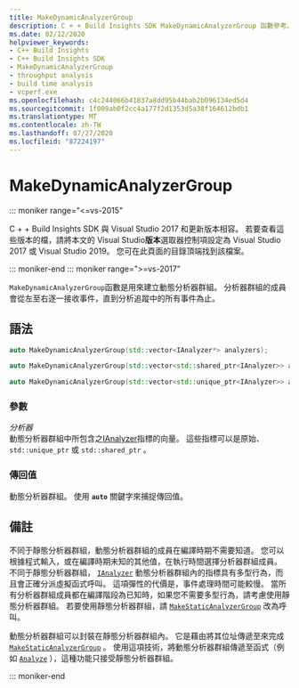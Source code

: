 ```yaml
---
title: MakeDynamicAnalyzerGroup
description: C + + Build Insights SDK MakeDynamicAnalyzerGroup 函數參考。
ms.date: 02/12/2020
helpviewer_keywords:
- C++ Build Insights
- C++ Build Insights SDK
- MakeDynamicAnalyzerGroup
- throughput analysis
- build time analysis
- vcperf.exe
ms.openlocfilehash: c4c244066b41837a8dd95b44bab2b096134ed5d4
ms.sourcegitcommit: 1f009ab0f2cc4a177f2d1353d5a38f164612bdb1
ms.translationtype: MT
ms.contentlocale: zh-TW
ms.lasthandoff: 07/27/2020
ms.locfileid: "87224197"
---
```

# <a name="makedynamicanalyzergroup"></a>MakeDynamicAnalyzerGroup

::: moniker range="<=vs-2015"

C + + Build Insights SDK 與 Visual Studio 2017 和更新版本相容。 若要查看這些版本的檔，請將本文的 Visual Studio**版本**選取器控制項設定為 Visual Studio 2017 或 Visual Studio 2019。 您可在此頁面的目錄頂端找到該檔案。

::: moniker-end
::: moniker range=">=vs-2017"

`MakeDynamicAnalyzerGroup`函數是用來建立動態分析器群組。 分析器群組的成員會從左至右逐一接收事件，直到分析追蹤中的所有事件為止。

## <a name="syntax"></a>語法

```cpp
auto MakeDynamicAnalyzerGroup(std::vector<IAnalyzer*> analyzers);

auto MakeDynamicAnalyzerGroup(std::vector<std::shared_ptr<IAnalyzer>> analyzers);

auto MakeDynamicAnalyzerGroup(std::vector<std::unique_ptr<IAnalyzer>> analyzers);
```

### <a name="parameters"></a>參數

*分析器*\
動態分析器群組中所包含之[IAnalyzer](../other-types/ianalyzer-class.md)指標的向量。 這些指標可以是原始、 `std::unique_ptr` 或 `std::shared_ptr` 。

### <a name="return-value"></a>傳回值

動態分析器群組。 使用 **`auto`** 關鍵字來捕捉傳回值。

## <a name="remarks"></a>備註

不同于靜態分析器群組，動態分析器群組的成員在編譯時期不需要知道。 您可以根據程式輸入，或在編譯時期未知的其他值，在執行時間選擇分析器群組成員。 不同于靜態分析器群組， [`IAnalyzer`](../other-types/ianalyzer-class.md) 動態分析器群組內的指標具有多型行為，而且會正確分派虛擬函式呼叫。 這項彈性的代價是，事件處理時間可能較慢。 當所有分析器群組成員都在編譯階段為已知時，如果您不需要多型行為，請考慮使用靜態分析器群組。 若要使用靜態分析器群組，請 [`MakeStaticAnalyzerGroup`](make-static-analyzer-group.md) 改為呼叫。

動態分析器群組可以封裝在靜態分析器群組內。 它是藉由將其位址傳遞至來完成 [`MakeStaticAnalyzerGroup`](make-static-analyzer-group.md) 。 使用這項技術，將動態分析器群組傳遞至函式（例如 [`Analyze`](analyze.md) ），這種功能只接受靜態分析器群組。

::: moniker-end
